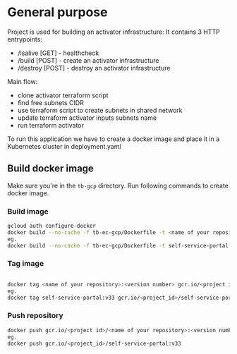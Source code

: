 # General purpose

Project is used for building an activator infrastructure:
It contains 3 HTTP entrypoints: 
 - /isalive \[GET] - healthcheck
 - /build \[POST] - create an activator infrastructure
 - /destroy \[POST] - destroy an activator infrastructure
 
Main flow: 
 - clone activator terraform script
 - find free subnets CIDR
 - use terraform script to create subnets in shared network
 - update terraform activator inputs subnets name 
 - run terraform activator 

To run this application we have to create a docker image and place it in a Kubernetes cluster in deployment.yaml 

## Build docker image 

Make sure you're in the `tb-gcp` directory. Run following commands to create docker image.

### Build image

```bash
gcloud auth configure-docker
docker build --no-cache -f tb-ec-gcp/Dockerfile -t <name of your repository>:<version number> .
eg.
docker build --no-cache -f tb-ec-gcp/Dockerfile -t self-service-portal:v33 .
```

### Tag image
```bash

docker tag <name of your repository>:<version number> gcr.io/<project id>/<name of your repository>:<version number>
eg.
docker tag self-service-portal:v33 gcr.io/<project_id>/self-service-portal:v33
```

### Push repository 

```bash
docker push gcr.io/<project id>/<name of your repository>:<version number>
eg.
docker push gcr.io/<project_id>/self-service-portal:v33
```